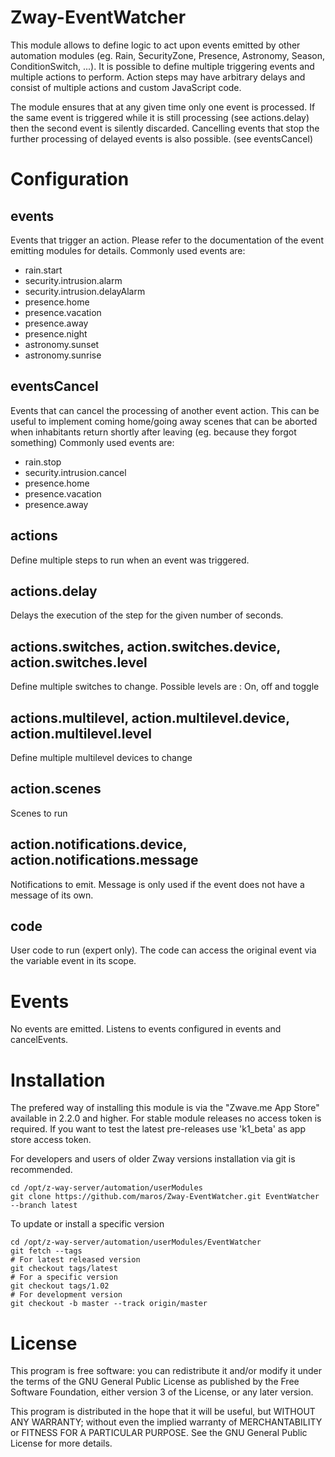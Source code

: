 # Zway-EventWatcher

This module allows to define logic to act upon events emitted by other
automation modules (eg. Rain, SecurityZone, Presence, Astronomy, Season,
ConditionSwitch, ...). It is possible to define multiple triggering events
and multiple actions to perform. Action steps may have arbitrary delays and
consist of multiple actions and custom JavaScript code.

The module ensures that at any given time only one event is processed. If the
same event is triggered while it is still processing (see actions.delay) then
the second event is silently discarded. Cancelling events that stop the
further processing of delayed events is also possible. (see eventsCancel)

# Configuration

## events

Events that trigger an action. Please refer to the documentation of the
event emitting modules for details. Commonly used events are:

* rain.start
* security.intrusion.alarm
* security.intrusion.delayAlarm
* presence.home
* presence.vacation
* presence.away
* presence.night
* astronomy.sunset
* astronomy.sunrise

## eventsCancel

Events that can cancel the processing of another event action. This can be
useful to implement coming home/going away scenes that can be aborted when
inhabitants return shortly after leaving (eg. because they forgot something)
Commonly used events are:

* rain.stop
* security.intrusion.cancel
* presence.home
* presence.vacation
* presence.away

## actions

Define multiple steps to run when an event was triggered.

## actions.delay

Delays the execution of the step for the given number of seconds.

## actions.switches, action.switches.device, action.switches.level

Define multiple switches to change. Possible levels are : On, off and toggle

## actions.multilevel, action.multilevel.device, action.multilevel.level

Define multiple multilevel devices to change

## action.scenes

Scenes to run

## action.notifications.device, action.notifications.message

Notifications to emit. Message is only used if the event does not have a message
of its own.

## code

User code to run (expert only). The code can access the original event
via the variable event in its scope.

# Events

No events are emitted. Listens to events configured in events and
cancelEvents.

# Installation

The prefered way of installing this module is via the "Zwave.me App Store"
available in 2.2.0 and higher. For stable module releases no access token is
required. If you want to test the latest pre-releases use 'k1_beta' as
app store access token.

For developers and users of older Zway versions installation via git is
recommended.

```shell
cd /opt/z-way-server/automation/userModules
git clone https://github.com/maros/Zway-EventWatcher.git EventWatcher --branch latest
```

To update or install a specific version
```shell
cd /opt/z-way-server/automation/userModules/EventWatcher
git fetch --tags
# For latest released version
git checkout tags/latest
# For a specific version
git checkout tags/1.02
# For development version
git checkout -b master --track origin/master
```

# License

This program is free software: you can redistribute it and/or modify
it under the terms of the GNU General Public License as published by
the Free Software Foundation, either version 3 of the License, or any
later version.

This program is distributed in the hope that it will be useful,
but WITHOUT ANY WARRANTY; without even the implied warranty of
MERCHANTABILITY or FITNESS FOR A PARTICULAR PURPOSE. See the
GNU General Public License for more details.
